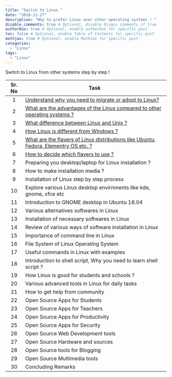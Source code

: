 ```yaml
---
title: "Switch to Linux "
date: "2018-11-27"
description: "Why to prefer Linux over other operating systems ! "
disable_comments: true # Optional, disable Disqus comments if true
authorbox: true # Optional, enable authorbox for specific post
toc: false # Optional, enable Table of Contents for specific post
mathjax: true # Optional, enable MathJax for specific post
categories:
  - "Linux"
tags:
  - "Linux"
---
```


Switch to Linux from other systems step by step !

<!--more-->

| Sr. No | Task  |
| :---:  |-------------  |
| 1  | <a href='{{<ref "whytoswitch.md" >}}'>Understand why you need to migrate or adopt to Linux? |
| 2  | <a href='{{<ref "advantages_linux.md" >}}'>What are the advantages of the Linux compared to other operating systems ? |
| 3  | <a href = '{{<ref "UnixvsLinux.md" >}}'>What difference between Linux and Unix ? </a>|
| 4  | <a href = '{{<ref "LinuxVsWindows.md" >}}'> How Linux is different from Windows ? </a> |
| 5  | <a href = '{{<ref "whatislinuxdistro.md" >}}'> What are the flavers of Linux distributions like Ubuntu, Fedora, Elementry OS etc. ? |
| 6  | <a href='{{<ref "linuxFlavors.md" >}}'> How to decide which flavers to use ? </a> |
| 7  | Preparing you desktop/laptop for Linux installation ? |
| 8  | How to make installation media ?  |
| 9  | Installation of Linux step by step process  |
| 10 | Explore various Linux desktop envirnments like kde, gnome, xfce etc |
| 11 | Introduction to GNOME desktop in Ubuntu 18.04   |
| 12 | Various alternatives softwares in Linux   |
| 13 | Installation of necessary softwares in Linux    |
| 14 | Review of various ways of software installation in Linux |
| 15 | Importance of command line in Linux   |
| 16 | File System of Linux Operating System |
| 17 | Useful commands in Linux with examples   |
| 18 | Introduction to shell script, Why you need to learn shell script ?   |
| 19 | How Linux is good for students and schools ?   |
| 20 | Various advanced tools in Linux for daily tasks   |
| 21 | How to get help from community   |
| 22 | Open Source Apps for Students  |
| 23 | Open Source Apps for Teachers    |
| 24 | Open Source Apps for Productivity |
| 25 | Open Source Apps for Security   |
| 26 | Open Source Web Development tools   |
| 27 | Open Source Hardware and sources  |
| 28 | Open Source tools for Blogging  |
| 29     | Open Source Multimedia tools  |
| 30     | Concluding Remarks   |
